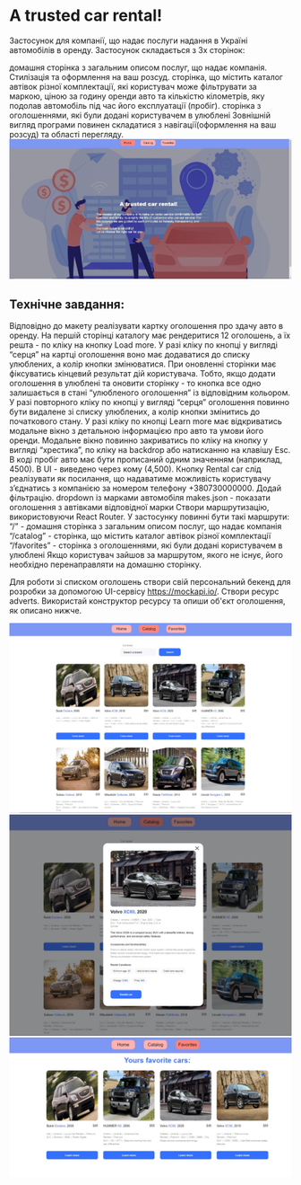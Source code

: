 # A trusted car rental!

Застосунок для компанії, що надає послуги надання в Україні автомобілів в
оренду. Застосунок складається з 3х сторінок:

домашня сторінка з загальним описом послуг, що надає компанія. Стилізація та
оформлення на ваш розсуд. сторінка, що містить каталог автівок різної
комплектації, які користувач може фільтрувати за маркою, ціною за годину оренди
авто та кількістю кілометрів, яку подолав автомобіль під час його експлуатації
(пробіг). сторінка з оголошеннями, які були додані користувачем в улюблені
Зовнішній вигляд програми повинен складатися з навігації(оформлення на ваш
розсуд) та області перегляду. ![Home page](./src/assets/README/home.jpg)

## Teхнічне завдання:

Відповідно до макету реалізувати картку оголошення про здачу авто в оренду. На
першій сторінці каталогу має рендеритися 12 оголошень, а їх решта - по кліку на
кнопку Load more. У разі кліку по кнопці у вигляді “серця” на картці оголошення
воно має додаватися до списку улюблених, а колір кнопки змінюватися. При
оновленні сторінки має фіксуватись кінцевий результат дій користувача. Тобто,
якщо додати оголошення в улюблені та оновити сторінку - то кнопка все одно
залишається в стані “улюбленого оголошення” із відповідним кольором. У разі
повторного кліку по кнопці у вигляді “серця” оголошення повинно бути видалене зі
списку улюблених, а колір кнопки змінитись до початкового стану. У разі кліку по
кнопці Learn more має відкриватись модальне вікно з детальною інформацією про
авто та умови його оренди. Модальне вікно повинно закриватись по кліку на кнопку
у вигляді “хрестика”, по кліку на backdrop або натисканню на клавішу Esc. В коді
пробіг авто має бути прописаний одним значенням (наприклад, 4500). В UI -
виведено через кому (4,500). Кнопку Rental car слід реалізувати як посилання, що
надаватиме можливість користувачу зʼєднатись з компанією за номером телефону
+380730000000. Додай фільтрацію. dropdown із марками автомобіля makes.json -
показати оголошення з автівками відповідної марки Створи маршрутизацію,
використовуючи React Router. У застосунку повинні бути такі маршрути: “/” -
домашня сторінка з загальним описом послуг, що надає компанія “/catalog” -
сторінка, що містить каталог автівок різної комплектації “/favorites” - сторінка
з оголошеннями, які були додані користувачем в улюблені Якщо користувач зайшов
за маршрутом, якого не існує, його необхідно перенаправляти на домашню сторінку.

Для роботи зі списком оголошень створи свій персональний бекенд для розробки за
допомогою UI-сервісу https://mockapi.io/. Створи ресурс adverts. Використай
конструктор ресурсу та опиши об'єкт оголошення, як описано нижче.

![Catalog page](./src/assets/README/catalog.jpg)
![Modal page](./src/assets/README/modal.jpg)
![Favorites page](./src/assets/README/favorites.jpg)
